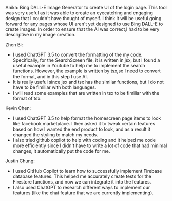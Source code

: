 Anika: Bing DALL-E Image Generator to create UI of the login page. This tool was very useful as it was able to create an eyecatching and engaging design that I couldn't have thought of myself. I think it will be useful going forward for any pages whose UI aren't yet designed to use Bing DALL-E to create images. In order to ensure that the AI was correct,I had to be very descriptive in my image creation.


Zhen Bi: 
- I used ChatGPT 3.5 to convert the formatting of the my code. Specifically, for the SearchScreen file, it is written in jsx, but I found a useful example in Youtube to help me to implement the search functions. However, the example is written by tsx,so I need to convert the format, and in this step I use AI.
- It is really useful since jsx and tsx has the similar functions, but I do not have to be fimiliar with both languages.
- I will read some examples that are written in tsx to be fimiliar with the format of tsx.


Kevin Chen:
- I used ChatGPT 3.5 to help format the homescreen page items to look like facebook marketplace. I then asked it to tweak certain features based on how I wanted the end product to look, and as a result it changed the styling to match my needs.
- I also tried github copilot to help with coding and it helped me code more efficiently since I didn't have to write a lot of code that had minimal changes, it automatically put the code for me.


Justin Chung:
- I used GitHub Copilot to learn how to successfully implement Firebase database features. This helped me accurately create tests for the Firestore functions, and now we can integrate it into the features.
- I also used ChatGPT to research different ways to implement our features (like the chat feature that we are currently implementing).
